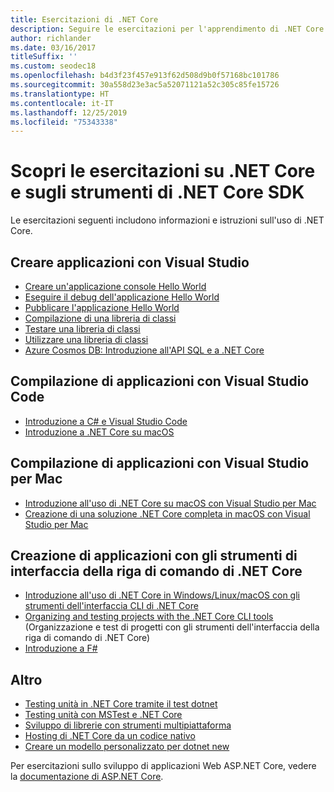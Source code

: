 ```yaml
---
title: Esercitazioni di .NET Core
description: Seguire le esercitazioni per l'apprendimento di .NET Core per compilare applicazioni e librerie su Mac, Linux e Windows.
author: richlander
ms.date: 03/16/2017
titleSuffix: ''
ms.custom: seodec18
ms.openlocfilehash: b4d3f23f457e913f62d508d9b0f57168bc101786
ms.sourcegitcommit: 30a558d23e3ac5a52071121a52c305c85fe15726
ms.translationtype: HT
ms.contentlocale: it-IT
ms.lasthandoff: 12/25/2019
ms.locfileid: "75343338"
---
```

# <a name="learn-net-core-and-the-net-core-sdk-tools-by-exploring-these-tutorials"></a>Scopri le esercitazioni su .NET Core e sugli strumenti di .NET Core SDK

Le esercitazioni seguenti includono informazioni e istruzioni sull'uso di .NET Core.

## <a name="create-applications-with-visual-studio"></a>Creare applicazioni con Visual Studio

- [Creare un'applicazione console Hello World](with-visual-studio.md)
- [Eseguire il debug dell'applicazione Hello World](debugging-with-visual-studio.md)
- [Pubblicare l'applicazione Hello World](publishing-with-visual-studio.md)
- [Compilazione di una libreria di classi](library-with-visual-studio.md)
- [Testare una libreria di classi](testing-library-with-visual-studio.md)
- [Utilizzare una libreria di classi](consuming-library-with-visual-studio.md)
- [Azure Cosmos DB: Introduzione all'API SQL e a .NET Core](/azure/cosmos-db/sql-api-dotnetcore-get-started)

## <a name="build-applications-with-visual-studio-code"></a>Compilazione di applicazioni con Visual Studio Code

- [Introduzione a C# e Visual Studio Code](with-visual-studio-code.md)
- [Introduzione a .NET Core su macOS](using-on-macos.md)

## <a name="build-applications-with-visual-studio-for-mac"></a>Compilazione di applicazioni con Visual Studio per Mac

- [Introduzione all'uso di .NET Core su macOS con Visual Studio per Mac](using-on-mac-vs.md)
- [Creazione di una soluzione .NET Core completa in macOS con Visual Studio per Mac](using-on-mac-vs-full-solution.md)

## <a name="build-applications-with-the-net-core-cli-tools"></a>Creazione di applicazioni con gli strumenti di interfaccia della riga di comando di .NET Core

- [Introduzione all'uso di .NET Core in Windows/Linux/macOS con gli strumenti dell'interfaccia CLI di .NET Core](cli-create-console-app.md)
- [Organizing and testing projects with the .NET Core CLI tools](testing-with-cli.md) (Organizzazione e test di progetti con gli strumenti dell'interfaccia della riga di comando di .NET Core)
- [Introduzione a F#](../../fsharp/get-started/get-started-command-line.md)

## <a name="other"></a>Altro

- [Testing unità in .NET Core tramite il test dotnet](../testing/unit-testing-with-dotnet-test.md)
- [Testing unità con MSTest e .NET Core](../testing/unit-testing-with-mstest.md)
- [Sviluppo di librerie con strumenti multipiattaforma](libraries.md)
- [Hosting di .NET Core da un codice nativo](netcore-hosting.md)
- [Creare un modello personalizzato per dotnet new](cli-templates-create-item-template.md)

Per esercitazioni sullo sviluppo di applicazioni Web ASP.NET Core, vedere la [documentazione di ASP.NET Core](/aspnet/core/).
